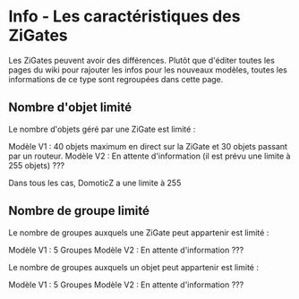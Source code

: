 # Info - Les caractéristiques des ZiGates

Les ZiGates peuvent avoir des différences. Plutôt que d'éditer toutes les pages du wiki pour rajouter les infos pour les nouveaux modèles, toutes les informations de ce type sont regroupées dans cette page.

## Nombre d'objet limité

Le nombre d'objets géré par une ZiGate est limité :

Modèle V1 : 40 objets maximum en direct sur la ZiGate et 30 objets passant par un routeur.
Modèle V2 : En attente d'information (il est prévu une limite à 255 objets) ???

Dans tous les cas, DomoticZ a une limite à 255


## Nombre de groupe limité

Le nombre de groupes auxquels une ZiGate peut appartenir est limité :

Modèle V1 : 5 Groupes
Modèle V2 : En attente d'information ???

Le nombre de groupes auxquels un objet peut appartenir est limité :

Modèle V1 : 5 Groupes
Modèle V2 : En attente d'information ???
